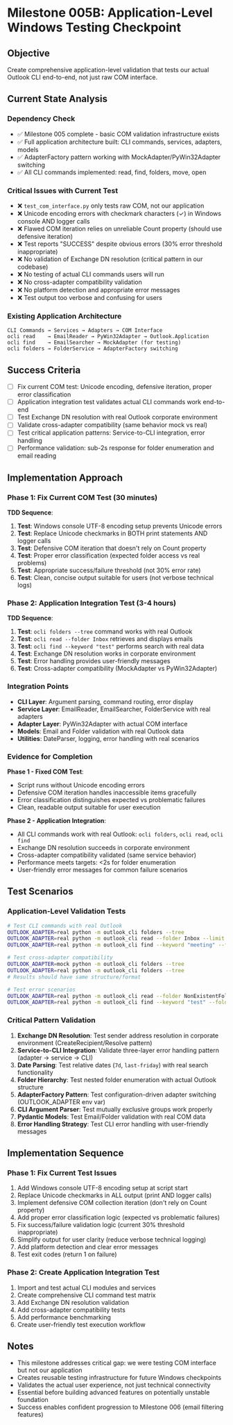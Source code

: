 # Milestone 005B: Application-Level Windows Testing Checkpoint

## Objective
Create comprehensive application-level validation that tests our actual Outlook CLI end-to-end, not just raw COM interface.

## Current State Analysis

### Dependency Check
- ✅ Milestone 005 complete - basic COM validation infrastructure exists
- ✅ Full application architecture built: CLI commands, services, adapters, models
- ✅ AdapterFactory pattern working with MockAdapter/PyWin32Adapter switching
- ✅ All CLI commands implemented: read, find, folders, move, open

### Critical Issues with Current Test
- ❌ `test_com_interface.py` only tests raw COM, not our application
- ❌ Unicode encoding errors with checkmark characters (✓) in Windows console AND logger calls
- ❌ Flawed COM iteration relies on unreliable Count property (should use defensive iteration)
- ❌ Test reports "SUCCESS" despite obvious errors (30% error threshold inappropriate)
- ❌ No validation of Exchange DN resolution (critical pattern in our codebase)
- ❌ No testing of actual CLI commands users will run
- ❌ No cross-adapter compatibility validation
- ❌ No platform detection and appropriate error messages
- ❌ Test output too verbose and confusing for users

### Existing Application Architecture
```
CLI Commands → Services → Adapters → COM Interface
ocli read    → EmailReader → PyWin32Adapter → Outlook.Application
ocli find    → EmailSearcher → MockAdapter (for testing)
ocli folders → FolderService → AdapterFactory switching
```

## Success Criteria
- [ ] Fix current COM test: Unicode encoding, defensive iteration, proper error classification
- [ ] Application integration test validates actual CLI commands work end-to-end
- [ ] Test Exchange DN resolution with real Outlook corporate environment
- [ ] Validate cross-adapter compatibility (same behavior mock vs real)
- [ ] Test critical application patterns: Service-to-CLI integration, error handling
- [ ] Performance validation: sub-2s response for folder enumeration and email reading

## Implementation Approach

### Phase 1: Fix Current COM Test (30 minutes)
**TDD Sequence**:
1. **Test**: Windows console UTF-8 encoding setup prevents Unicode errors
2. **Test**: Replace Unicode checkmarks in BOTH print statements AND logger calls
3. **Test**: Defensive COM iteration that doesn't rely on Count property
4. **Test**: Proper error classification (expected folder access vs real problems)
5. **Test**: Appropriate success/failure threshold (not 30% error rate)
6. **Test**: Clean, concise output suitable for users (not verbose technical logs)

### Phase 2: Application Integration Test (3-4 hours)
**TDD Sequence**:
1. **Test**: `ocli folders --tree` command works with real Outlook
2. **Test**: `ocli read --folder Inbox` retrieves and displays emails
3. **Test**: `ocli find --keyword "test"` performs search with real data
4. **Test**: Exchange DN resolution works in corporate environment
5. **Test**: Error handling provides user-friendly messages
6. **Test**: Cross-adapter compatibility (MockAdapter vs PyWin32Adapter)

### Integration Points
- **CLI Layer**: Argument parsing, command routing, error display
- **Service Layer**: EmailReader, EmailSearcher, FolderService with real adapters
- **Adapter Layer**: PyWin32Adapter with actual COM interface
- **Models**: Email and Folder validation with real Outlook data
- **Utilities**: DateParser, logging, error handling with real scenarios

### Evidence for Completion
**Phase 1 - Fixed COM Test**:
- Script runs without Unicode encoding errors
- Defensive COM iteration handles inaccessible items gracefully
- Error classification distinguishes expected vs problematic failures
- Clean, readable output suitable for user execution

**Phase 2 - Application Integration**:
- All CLI commands work with real Outlook: `ocli folders`, `ocli read`, `ocli find`
- Exchange DN resolution succeeds in corporate environment
- Cross-adapter compatibility validated (same service behavior)
- Performance meets targets: <2s for folder enumeration
- User-friendly error messages for common failure scenarios

## Test Scenarios

### Application-Level Validation Tests
```bash
# Test CLI commands with real Outlook
OUTLOOK_ADAPTER=real python -m outlook_cli folders --tree
OUTLOOK_ADAPTER=real python -m outlook_cli read --folder Inbox --limit 5
OUTLOOK_ADAPTER=real python -m outlook_cli find --keyword "meeting" --folder Sent

# Test cross-adapter compatibility
OUTLOOK_ADAPTER=mock python -m outlook_cli folders --tree
OUTLOOK_ADAPTER=real python -m outlook_cli folders --tree
# Results should have same structure/format

# Test error scenarios
OUTLOOK_ADAPTER=real python -m outlook_cli read --folder NonExistentFolder
OUTLOOK_ADAPTER=real python -m outlook_cli find --keyword "test" --folder InvalidFolder
```

### Critical Pattern Validation
1. **Exchange DN Resolution**: Test sender address resolution in corporate environment (CreateRecipient/Resolve pattern)
2. **Service-to-CLI Integration**: Validate three-layer error handling pattern (adapter → service → CLI)
3. **Date Parsing**: Test relative dates (`7d`, `last-friday`) with real search functionality
4. **Folder Hierarchy**: Test nested folder enumeration with actual Outlook structure
5. **AdapterFactory Pattern**: Test configuration-driven adapter switching (OUTLOOK_ADAPTER env var)
6. **CLI Argument Parser**: Test mutually exclusive groups work properly
7. **Pydantic Models**: Test Email/Folder validation with real COM data
8. **Error Handling Strategy**: Test CLI error handling with user-friendly messages

## Implementation Sequence

### Phase 1: Fix Current Test Issues
1. Add Windows console UTF-8 encoding setup at script start
2. Replace Unicode checkmarks in ALL output (print AND logger calls)
3. Implement defensive COM collection iteration (don't rely on Count property)
4. Add proper error classification logic (expected vs problematic failures)
5. Fix success/failure validation logic (current 30% threshold inappropriate)
6. Simplify output for user clarity (reduce verbose technical logging)
7. Add platform detection and clear error messages
8. Test exit codes (return 1 on failure)

### Phase 2: Create Application Integration Test
1. Import and test actual CLI modules and services
2. Create comprehensive CLI command test matrix
3. Add Exchange DN resolution validation
4. Add cross-adapter compatibility tests
5. Add performance benchmarking
6. Create user-friendly test execution workflow

## Notes
- This milestone addresses critical gap: we were testing COM interface but not our application
- Creates reusable testing infrastructure for future Windows checkpoints  
- Validates the actual user experience, not just technical connectivity
- Essential before building advanced features on potentially unstable foundation
- Success enables confident progression to Milestone 006 (email filtering features)
